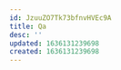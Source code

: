 ```yaml
---
id: JzuuZO7Tk73bfnvHVEc9A
title: Qa
desc: ''
updated: 1636131239698
created: 1636131239698
---
```


